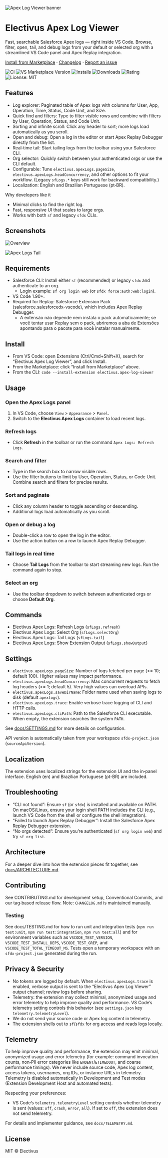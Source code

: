 ![Apex Log Viewer banner](https://raw.githubusercontent.com/Electivus/Apex-Log-Viewer/main/media/banner.png)

# Electivus Apex Log Viewer

Fast, searchable Salesforce Apex logs — right inside VS Code. Browse, filter, open, tail, and debug logs from your default or selected org with a streamlined VS Code panel and Apex Replay integration.

[Install from Marketplace](https://marketplace.visualstudio.com/items?itemName=electivus.apex-log-viewer) · [Changelog](CHANGELOG.md) · [Report an issue](https://github.com/Electivus/Apex-Log-Viewer/issues)

![CI](https://github.com/Electivus/Apex-Log-Viewer/actions/workflows/ci.yml/badge.svg?branch=main)
![VS Marketplace Version](https://img.shields.io/visual-studio-marketplace/v/electivus.apex-log-viewer?label=Marketplace)
![Installs](https://img.shields.io/visual-studio-marketplace/i/electivus.apex-log-viewer)
![Downloads](https://img.shields.io/visual-studio-marketplace/d/electivus.apex-log-viewer)
![Rating](https://img.shields.io/visual-studio-marketplace/r/electivus.apex-log-viewer)
![License: MIT](https://img.shields.io/badge/license-MIT-blue.svg)

## Features

- Log explorer: Paginated table of Apex logs with columns for User, App, Operation, Time, Status, Code Unit, and Size.
- Quick find and filters: Type to filter visible rows and combine with filters by User, Operation, Status, and Code Unit.
- Sorting and infinite scroll: Click any header to sort; more logs load automatically as you scroll.
- Open and debug: Open a log in the editor or start Apex Replay Debugger directly from the list.
- Real‑time tail: Start tailing logs from the toolbar using your Salesforce CLI.
- Org selector: Quickly switch between your authenticated orgs or use the CLI default.
- Configurable: Tune `electivus.apexLogs.pageSize`, `electivus.apexLogs.headConcurrency`, and other options to fit your workflow. (Legacy `sfLogs.*` keys still work for backward compatibility.)
- Localization: English and Brazilian Portuguese (pt‑BR).

Why developers like it

- Minimal clicks to find the right log.
- Fast, responsive UI that scales to large orgs.
- Works with both `sf` and legacy `sfdx` CLIs.

## Screenshots

![Overview](https://raw.githubusercontent.com/Electivus/Apex-Log-Viewer/main/media/docs/hero.gif)

![Apex Logs Tail](https://raw.githubusercontent.com/Electivus/Apex-Log-Viewer/main/media/docs/apex-tail-log.gif)

## Requirements

- Salesforce CLI: Install either `sf` (recommended) or legacy `sfdx` and authenticate to an org.
  - Login example: `sf org login web` (or `sfdx force:auth:web:login`).
- VS Code 1.90+.
- Required for Replay: Salesforce Extension Pack (salesforce.salesforcedx-vscode), which includes Apex Replay Debugger.
  - A extensão não depende nem instala o pack automaticamente; se você tentar usar Replay sem o pack, abriremos a aba de Extensões apontando para o pacote para você instalar manualmente.

## Install

- From VS Code: open Extensions (Ctrl/Cmd+Shift+X), search for “Electivus Apex Log Viewer”, and click Install.
- From the Marketplace: click “Install from Marketplace” above.
- From the CLI: `code --install-extension electivus.apex-log-viewer`

## Usage

### Open the Apex Logs panel

1. In VS Code, choose `View` > `Appearance` > `Panel`.
2. Switch to the **Electivus Apex Logs** container to load recent logs.

### Refresh logs

- Click **Refresh** in the toolbar or run the command `Apex Logs: Refresh Logs`.

### Search and filter

- Type in the search box to narrow visible rows.
- Use the filter buttons to limit by User, Operation, Status, or Code Unit. Combine search and filters for precise results.

### Sort and paginate

- Click any column header to toggle ascending or descending.
- Additional logs load automatically as you scroll.

### Open or debug a log

- Double-click a row to open the log in the editor.
- Use the action button on a row to launch Apex Replay Debugger.

### Tail logs in real time

- Choose **Tail Logs** from the toolbar to start streaming new logs. Run the command again to stop.

### Select an org

- Use the toolbar dropdown to switch between authenticated orgs or choose **Default Org**.

## Commands

- Electivus Apex Logs: Refresh Logs (`sfLogs.refresh`)
- Electivus Apex Logs: Select Org (`sfLogs.selectOrg`)
- Electivus Apex Logs: Tail Logs (`sfLogs.tail`)
- Electivus Apex Logs: Show Extension Output (`sfLogs.showOutput`)

## Settings

- `electivus.apexLogs.pageSize`: Number of logs fetched per page (>= 10; default 100). Higher values may impact performance.
- `electivus.apexLogs.headConcurrency`: Max concurrent requests to fetch log headers (>= 1; default 5). Very high values can overload APIs.
- `electivus.apexLogs.saveDirName`: Folder name used when saving logs to disk (default `apexlogs`).
- `electivus.apexLogs.trace`: Enable verbose trace logging of CLI and HTTP calls.
- `electivus.apexLogs.cliPath`: Path to the Salesforce CLI executable. When empty, the extension searches the system `PATH`.

See [docs/SETTINGS.md](docs/SETTINGS.md) for more details on configuration.

API version is automatically taken from your workspace `sfdx-project.json` (`sourceApiVersion`).

## Localization

The extension uses localized strings for the extension UI and the in‑panel interface. English (en) and Brazilian Portuguese (pt-BR) are included.

## Troubleshooting

- “CLI not found”: Ensure `sf` (or `sfdx`) is installed and available on PATH. On macOS/Linux, ensure your login shell PATH includes the CLI (e.g., launch VS Code from the shell or configure the shell integration).
- “Failed to launch Apex Replay Debugger”: Install the Salesforce Apex Replay Debugger extension.
- “No orgs detected”: Ensure you’re authenticated (`sf org login web`) and try `sf org list`.

## Architecture

For a deeper dive into how the extension pieces fit together, see [docs/ARCHITECTURE.md](docs/ARCHITECTURE.md).

## Contributing

See CONTRIBUTING.md for development setup, Conventional Commits, and our tag‑based release flow. Note: `CHANGELOG.md` is maintained manually.

### Testing

See docs/TESTING.md for how to run unit and integration tests (`npm run test:unit`, `npm run test:integration`, `npm run test:all`) and for environment variables such as `VSCODE_TEST_VERSION`, `VSCODE_TEST_INSTALL_DEPS`, `VSCODE_TEST_GREP`, and `VSCODE_TEST_TOTAL_TIMEOUT_MS`. Tests open a temporary workspace with an `sfdx-project.json` generated during the run.

## Privacy & Security

- No tokens are logged by default. When `electivus.apexLogs.trace` is enabled, verbose output is sent to the “Electivus Apex Log Viewer” output channel; review logs before sharing.
- Telemetry: the extension may collect minimal, anonymized usage and error telemetry to help improve quality and performance. VS Code’s telemetry setting controls this behavior (see `settings.json` key `telemetry.telemetryLevel`).
- We do not send your source code or Apex log content in telemetry.
- The extension shells out to `sf`/`sfdx` for org access and reads logs locally.

## Telemetry

To help improve quality and performance, the extension may emit minimal, anonymized usage and error telemetry (for example: command invocation counts, non‑PII error categories like `ENOENT`/`ETIMEDOUT`, and coarse performance timings). We never include source code, Apex log content, access tokens, usernames, org IDs, or instance URLs in telemetry. Telemetry is disabled automatically in Development and Test modes (Extension Development Host and automated tests).

Respecting your preferences:

- VS Code’s `telemetry.telemetryLevel` setting controls whether telemetry is sent (values: `off`, `crash`, `error`, `all`). If set to `off`, the extension does not send telemetry.

For details and implementer guidance, see `docs/TELEMETRY.md`.

## License

MIT © Electivus
